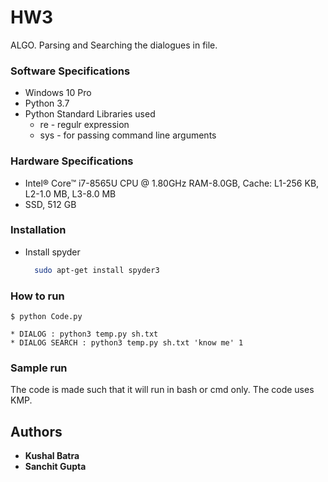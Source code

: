# HW3
ALGO. Parsing and Searching the dialogues in file.

### Software Specifications

* Windows 10 Pro
* Python 3.7
* Python Standard Libraries used
    * re - regulr expression
    * sys - for passing command line arguments

### Hardware Specifications

* Intel® Core™ i7-8565U CPU @ 1.80GHz RAM-8.0GB, Cache: L1-256 KB, L2-1.0 MB, L3-8.0 MB
* SSD, 512 GB


### Installation
* Install spyder
  ```bash
    sudo apt-get install spyder3
  ```
### How to run
```
$ python Code.py
```
    * DIALOG : python3 temp.py sh.txt
    * DIALOG SEARCH : python3 temp.py sh.txt 'know me' 1
    

### Sample run
The code is made such that it will run in bash or cmd only. The code uses KMP.



## Authors

* **Kushal Batra**
* **Sanchit Gupta**

